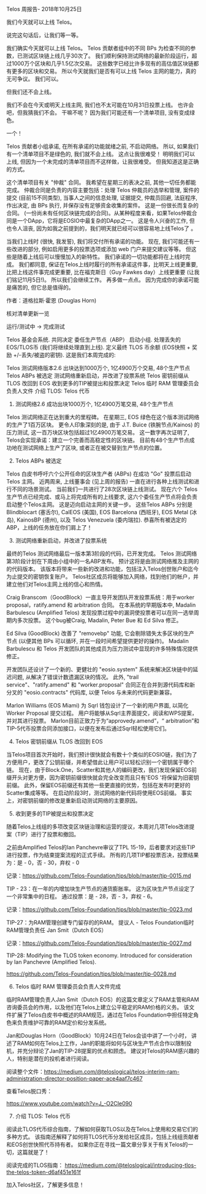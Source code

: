 Telos 周报告- 2018年10月25日

我们今天就可以上线 Telos。

说完这句话后，让我们等一等。

我们确实今天就可以上线 Telos。 Telos 贡献者组中的不同 BPs 为检查不同的参数，已测试区块链上线几乎30次了。 我们顺利保持测试网络的最新阶段运行，超过1000万个区块和几乎1.5亿次交易。 这些数字已经比许多现有的高估值区块链都有更多的区块和交易。 所以今天就我们是否有可以上线 Telos 主网的能力，真的无可争议。 我们可以。

但我们还不会上线。

我们不会在今天或明天上线主网, 我们也不太可能在10月31日投票上线。 也许会吧，但我猜我们不会。 干嘛不呢？ 因为我们可能还有一个清单项目, 没有变成绿色。

一个！

Telos 贡献者小组承诺, 在所有承诺的功能就绪之前, 不启动网络。 所以, 如果我们有一个清单项目不是绿色的, 我们就不会上线。 这点让我很难受！ 明明我们可以上线, 但因为一个未完成的清单项目而不这样做，让我很难受。 但我知道这是正确的方式。

这个清单项目有关 "仲裁" 合同。 我希望在星期三的表决之前, 其他一切任务都能完成。 仲裁合同是负责的内容主要包括：处理 Telos 仲裁员的选举和管理, 案件的提交 (目前15不同类型), 当事人之间的信息处理, 证据提交, 仲裁员回避, 法庭程序, 作出决定, 由 BPs 执行, 并保存没有足够资金收集的案件。 这是一份很长而复杂的合同。 (一份尚未有任何区块链完成的合同)。从某种程度来看，如果Telos仲裁合同是一个DApp，它将是EOSIO中最复杂的DApp之一。 这是令人兴奋的工作, 但也令人沮丧, 因为如我之前提到的，我们明天就已经可以很容易地上线Telos了 。

当我们上线时 (很快, 我发誓), 我们将交付所有承诺的功能。 现在, 我们可能还有一些改进的部分, 例如启用更多的投票选项或添加 web 门户来提交建议等等。 但这些是随着上线后可以慢慢加入的新特性。 我们承诺的一切功能都将在上线时完成。 我们都同意, 保证在Telos上线时履行的所有承诺这件事，比明天上线更重要, 比把上线这件事完成更重要, 比在福克斯日（Guy Fawkes day）上线更重要 (让我们铭记11月5日!)。 所以我们会继续工作。 再多做一点点。 因为完成你的承诺可能是痛苦的, 但它总是值得的。

作者：道格拉斯·霍恩 (Douglas Horn)

核对清单更新一览

运行/测试中 → 完成测试

Telos 基金会系统. 共同决定 委任生产节点（ABP） 启动小组. 处理丢失的EOS/TLOS币 (我们将继续处理直到上线). 定义最终 TLOS 币余额 (EOS快照 + 奖励 +/-丢失/被盗的密钥). 这是我们本周完成的:

Telos 测试网络版本2.6 出块达到1000万个, 1亿4900万个交易, 48个生产节点 Telos ABPs 被选定 测试网络重新启动，并改进了投票系统 Telos 密钥前缀从 TLOS 改回到 EOS 收到更多的TIP被提出和投票决定 Telos 临时 RAM 管理委员会负责人文件 介绍 TLOS: Telos 代币

1. 测试网络2.6 成功出块1000万个, 1亿4900万笔交易, 48个生产节点

Telos 测试网络正在达到重大的里程碑。 在星期三, EOS 绿色在这个版本测试网络的生产了1百万区块。 更令人印象深刻的是, 由于 J.T. Buice (铁腕节点/Kainos) 的压力测试, 这一百万块区块包括超过1亿4900万笔交易。 这一数字再次证明了, Telos会实现承诺：建立一个完善而高稳定性的区块链。 目前有48个生产节点成功地在测试网络上生产了区块, 或者正在被交替到生产节点的位置。

2. Telos ABPs 被选定

Telos 白皮书呼吁六个公开任命的区块生产者 (ABPs) 在成功 "Go" 投票后启动 Telos 主网。 近两周来, 上线董事会 (见上周的报告) 一直在进行各种上线测试和进行不同的场景测试。 当前我们一共进行了28次区块链上线测试。 现在六个 Telos 生产节点已经完成、或马上将完成所有的上线要求, 这六个委任生产节点将会负责启动整个Telos主网。 这是迈向启动主网的关键一步。 这些Telos ABPs 分别是Blindblocart (塞舌尔), CalEOS (美国), EOS Barcelona (西班牙), EOS Metal (冰岛), KainosBP (德州), 以及 Telos Venezuela (委内瑞拉). 恭喜所有被选定的ABP，上线的任务放在你们肩上了！

3. 测试网络重新启动，并改进了投票系统

最终的Telos 测试网络最后一版本第3阶段的代码，已开发完成。 Telos 测试网络第3阶段计划在下周由小组中的一名ABP发布。 预计这将是由测试网络推及主网的的代码版本。 该版本将带来一些新的改进和功能，包括注入Telos创世账户和迄今为止提交的密钥恢复账户。 Telos社区成员将能够加入网络，找到他们的帐户，并建立他们对Telos主网上线的信心和热情。

Craig Branscom（GoodBlock）一直主导开发团队开发投票系统：用于worker proposal，ratify.amend 和 arbitration 合同。 在本系统的早期版本中, Madalin Barbulescu (Amplified Telos) 发现投票过程中的漏洞使投票者可以在同一选举周期内多次投票。 这个bug被Craig, Madalin, Peter Bue 和 Ed Silva 修正。

Ed Silva (GoodBlock) 改善了 "removebp" 功能, 它会剔除错失太多区块的生产节点 (以便其他 BPs 可以循环, 并在一段时间希望提供更好的操作)。 Madalin Barbulescu 和 Telos 开发团队的其他成员为压力测试中显现的许多特殊情况提供修正。

开发团队还设计了一个新的、更健壮的 "eosio.system" 系统来解决区块链中的延迟问题, 从解决了错误计数遗漏区块的情况。 此外, "trail service"、"ratify.amend" 和 "worker.proposal" 合同正在合并到源代码库和新分叉的 "eosio.contracts" 代码库, 以便 Telos 与未来的代码更新兼容。

Marlon Williams (EOS Miami) 为 Sqrl 钱包设计了一个新的用户界面, 以简化 Worker Proposal 提交过程。 用户将能够从Sqrl主界面提交，阅读和WPS提案，并对其进行投票。 Marlon目前正致力于为“approvedy.amend”，“ arbitration”和TIP-5代币投票合同添加接口，以便在发布后通过Sqrl轻松使用它们。

4. Telos 密钥前缀从 TLOS 改回到 EOS

当Telos项目首次开始时，我们预计很快就会有数十个类似的EOSIO链，我们为了方便用户，更改了公钥前缀，并希望借此让用户可以轻松识别一个密钥属于哪个链。 现在，由于Block.One，Scatter和其他人的编码更改，我们发现保留EOS前缀开头对更方便，因为密钥前缀很快就会完全改变而且只有'EOS '将保留为旧密钥前缀。 此外，保留EOS前缀还有其他一些更直接的优势，包括在发布时更好的Scatter集成等等。 在启动阶段3时，测试网络的新代码将使用EOS前缀。 事实上，对密钥前缀的修改是重新启动测试网络的主要原因。

5. 收到更多的TIP被提出和投票决定

随着Telos上线组的多项改变区块链治理和运营的提议，本周对几项Telos改进提案（TIP）进行了投票和撤回。

之前由Amplified Telos的Ian Panchevre审议了TPL 15-19，后者要求对这些TIP进行投票，作为结束提案流程的正式手续。 所有的几项TIP都投票否决，投票结果为：是 - 0，否 - 30，弃权 - 0

记录：https://github.com/Telos-Foundation/tips/blob/master/tip-0015.md

TIP - 23：在一年的内增加块生产节点的通货膨胀率。 这为区块生产节点设定了一个非常集中的日程。 通过投票：是 - 28，否 - 3，弃权 - 6。

记录：https://github.com/Telos-Foundation/tips/blob/master/tip-0023.md

TIP-27：为RAM管理创建专门留存的的RAM。 提议人 - Telos Foundation临时RAM管理负责任 Jan Smit（Dutch EOS）

记录：https://github.com/Telos-Foundation/tips/blob/master/tip-0027.md

TIP-28: Modifying the TLOS token economy. Introduced for consideration by Ian Panchevre (Amplified Telos).

https://github.com/Telos-Foundation/tips/blob/master/tip-0028.md

6. Telos 临时 RAM 管理委员会负责人文件完成

临时RAM管理负责人Jan Smit（Dutch EOS）的这篇文章定义了RAM主管和RAM咨询委员会的作用，以及他们在Telos上建立公平稳定的RAM价格的义务。 该文件扩展了Telos白皮书中概述的RAM规范，通过在Telos Foundation中担任特定角色来负责维护可靠的RAM定价和分发系统。

Jan和Douglas Horn（GoodBlock）10月24日在Telos会谈中讲了一个小时， 讲述了RAM如何在Telos上工作，Jan的职能将如何与区块生产节点合作以限制投机，并充分辩论了Jan的TIP-28提案的优点和顾虑。 建议对Telos的RAM感兴趣的人，特别是潜在的投机者进行阅读。

阅读整个文件：https://medium.com/@teloslogical/telos-interim-ram-administration-director-position-paper-ace4aaf7c467

查看Telos脱口秀：

https://www.youtube.com/watch?v=J_-O2CIe090

7. 介绍 TLOS: Telos 代币

阅读此TLOS代币综合指南，了解如何获取TLOS以及在Telos上使用和交易它们的多种方式。 该指南还解释了如何将TLOS代币分发给社区成员，包括上线组贡献者和EOS创世快照代币持有者。 如果你正在寻找一篇文章分享关于有关Telos的一切，这篇就是了！

阅读完成的TLOS指南： https://medium.com/@teloslogical/introducing-tlos-the-telos-token-d6af451e161f

加入Telos社区，了解更多信息！